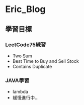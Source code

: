 # Eric_Blog

## 學習目標

### LeetCode75練習
* Two Sum
* Best Time to Buy and Sell Stock
* Contains Duplicate

### JAVA學習
* lambda
* 緩慢進行中...

